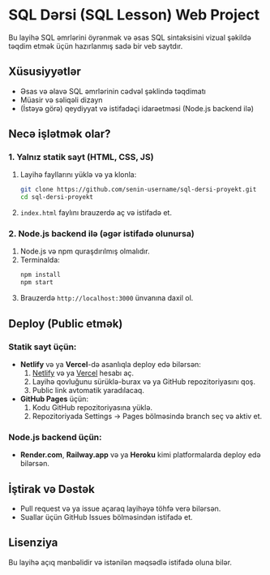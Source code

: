 # SQL Dərsi (SQL Lesson) Web Project

Bu layihə SQL əmrlərini öyrənmək və əsas SQL sintaksisini vizual şəkildə təqdim etmək üçün hazırlanmış sadə bir veb saytdır.

## Xüsusiyyətlər

- Əsas və əlavə SQL əmrlərinin cədvəl şəklində təqdimatı
- Müasir və səliqəli dizayn
- (İstəyə görə) qeydiyyat və istifadəçi idarəetməsi (Node.js backend ilə)

## Necə işlətmək olar?

### 1. Yalnız statik sayt (HTML, CSS, JS)

1. Layihə fayllarını yüklə və ya klonla:
   ```bash
   git clone https://github.com/senin-username/sql-dersi-proyekt.git
   cd sql-dersi-proyekt
   ```
2. `index.html` faylını brauzerdə aç və istifadə et.

### 2. Node.js backend ilə (əgər istifadə olunursa)

1. Node.js və npm quraşdırılmış olmalıdır.
2. Terminalda:
   ```bash
   npm install
   npm start
   ```
3. Brauzerdə `http://localhost:3000` ünvanına daxil ol.

## Deploy (Public etmək)

### Statik sayt üçün:

- **Netlify** və ya **Vercel**-də asanlıqla deploy edə bilərsən:
  1. [Netlify](https://netlify.com) və ya [Vercel](https://vercel.com) hesabı aç.
  2. Layihə qovluğunu sürüklə-burax və ya GitHub repozitoriyasını qoş.
  3. Public link avtomatik yaradılacaq.
- **GitHub Pages** üçün:
  1. Kodu GitHub repozitoriyasına yüklə.
  2. Repozitoriyada Settings → Pages bölməsində branch seç və aktiv et.

### Node.js backend üçün:

- **Render.com**, **Railway.app** və ya **Heroku** kimi platformalarda deploy edə bilərsən.

## İştirak və Dəstək

- Pull request və ya issue açaraq layihəyə töhfə verə bilərsən.
- Suallar üçün GitHub Issues bölməsindən istifadə et.

## Lisenziya

Bu layihə açıq mənbəlidir və istənilən məqsədlə istifadə oluna bilər.
